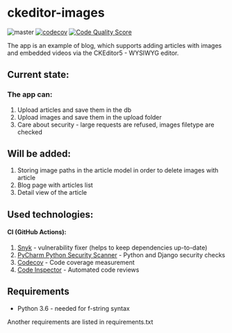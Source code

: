 # ckeditor-images

![master](https://github.com/Boring-Mind/ckeditor-images/workflows/master/badge.svg?branch=master)
[![codecov](https://codecov.io/gh/Boring-Mind/ckeditor-images/branch/master/graph/badge.svg)](https://codecov.io/gh/Boring-Mind/ckeditor-images)
[![Code Quality Score](https://www.code-inspector.com/project/6845/status/svg)](https://www.code-inspector.com/)


The app is an example of blog, which supports adding articles with images and embedded videos via the CKEditor5 - WYSIWYG editor.

## Current state:
### The app can:
1. Upload articles and save them in the db
2. Upload images and save them in the upload folder
3. Care about security - large requests are refused, images filetype are checked


## Will be added:
1. Storing image paths in the article model in order to delete images with article
2. Blog page with articles list
3. Detail view of the article

## Used technologies:
#### CI (GitHub Actions):
1. [Snyk](https://snyk.io/) - vulnerability fixer (helps to keep dependencies up-to-date)
2. [PyCharm Python Security Scanner](https://github.com/marketplace/actions/pycharm-python-security-scanner) - Python and Django security checks
3. [Codecov](https://codecov.io/) - Code coverage measurement
4. [Code Inspector](https://github.com/marketplace/code-inspector) - Automated code reviews

## Requirements
* Python 3.6 - needed for f-string syntax


Another requirements are listed in requirements.txt
